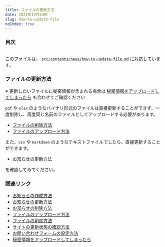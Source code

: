 ```yaml
---
title: ファイルの更新方法
date: 2021年12月24日
slug: how-to-update-file
noIndex: true
---
```


### 目次

```toc

```

このファイルは、 [`src/contents/news/how-to-update-file.md`](https://github.com/sshihci/sshihci.github.io/blob/develop/src/contents/news/how-to-update-file.md) に対応しています。

### ファイルの更新方法

※ 更新したいファイルに秘密情報が含まれる場合は [秘密情報をアップロードしてしまったら](../how-to-remove-from-git-history) も合わせてご確認ください

`pdf` や `xlsx` のようなバイナリ形式のファイルは直接更新することができず、一度削除し、再度同じ名前のファイルとしてアップロードする必要があります。

- [ファイルの削除方法](../how-to-delete-file)
- [ファイルのアップロード方法](../how-to-upload-file)

また、`csv` や `markdown` のようなテキストファイルでしたら、直接更新することができます。

- [お知らせの更新方法](../how-to-update-news)

を確認してみてください。

### 関連リンク

- [お知らせの作成方法](../how-to-create-news)
- [お知らせの更新方法](../how-to-update-news)
- [お知らせの削除方法](../how-to-delete-news)
- [ファイルのアップロード方法](../how-to-upload-file)
- [ファイルの削除方法](../how-to-delete-file)
- [サイトの更新状態の確認方法](../how-to-check-deploy)
- [お問い合わせフォームの設定方法](../how-to-connect-contact-form)
- [秘密情報をアップロードしてしまったら](../how-to-remove-from-git-history)
